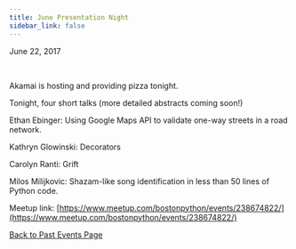 ```yaml
---
title: June Presentation Night
sidebar_link: false
---
```


June 22, 2017


   

Akamai is hosting and providing pizza tonight.

Tonight, four short talks (more detailed abstracts coming soon!)

Ethan Ebinger: Using Google Maps API to validate one-way streets in a road network.

Kathryn Glowinski: Decorators

Carolyn Ranti: Grift

Milos Milijkovic: Shazam-like song identification in less than 50 lines of Python code.


Meetup link: [https://www.meetup.com/bostonpython/events/238674822/](https://www.meetup.com/bostonpython/events/238674822/)

[Back to Past Events Page](index.md)